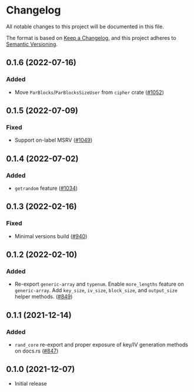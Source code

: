 # Changelog

All notable changes to this project will be documented in this file.

The format is based on [Keep a Changelog](https://keepachangelog.com/en/1.0.0/),
and this project adheres to [Semantic Versioning](https://semver.org/spec/v2.0.0.html).

## 0.1.6 (2022-07-16)
### Added
- Move `ParBlocks`/`ParBlocksSizeUser` from `cipher` crate ([#1052])

[#1052]: https://github.com/RustCrypto/traits/pull/1052

## 0.1.5 (2022-07-09)
### Fixed
- Support on-label MSRV ([#1049])

[#1049]: https://github.com/RustCrypto/traits/pull/1049

## 0.1.4 (2022-07-02)
### Added
- `getrandom` feature ([#1034])

[#1034]: https://github.com/RustCrypto/traits/pull/1034

## 0.1.3 (2022-02-16)
### Fixed
- Minimal versions build ([#940])

[#940]: https://github.com/RustCrypto/traits/pull/940

## 0.1.2 (2022-02-10)
### Added
- Re-export `generic-array` and `typenum`. Enable `more_lengths` feature on
`generic-array`.  Add `key_size`, `iv_size`, `block_size`, and `output_size`
helper methods. ([#849])

[#849]: https://github.com/RustCrypto/traits/pull/849

## 0.1.1 (2021-12-14)
### Added
- `rand_core` re-export and proper exposure of key/IV generation methods on docs.rs ([#847])

[#847]: https://github.com/RustCrypto/traits/pull/847

## 0.1.0 (2021-12-07)
- Initial release

